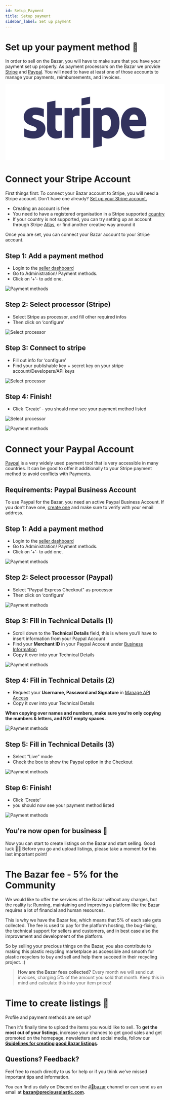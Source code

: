 ```yaml
---
id: Setup_Payment
title: Setup payment
sidebar_label: Set up payment
---
```


<style>
:root {
  --highlight: #f7b77b;
  --hover: #f7b77b;
}
</style>


# Set up your payment method 💸

In order to sell on the Bazar, you will have to make sure that you have your payment set up properly. As payment processors on the Bazar we provide [Stripe](https://stripe.com/en-gb-de) and [Paypal](https://paypal.com/). You will need to have at least one of those accounts to manage your payments, reimbursements, and invoices.


![Payment methods](../assets/Business/Stripelogo.png)

# Connect your Stripe Account

First things first: To connect your Bazar account to Stripe, you will need a Stripe account.
Don’t have one already? [Set up your Stripe account.](https://dashboard.stripe.com/register)

- Creating an account is free
- You need to have a registered organisation in a Stripe supported  [country](https://stripe.com/global)
- If your country is not supported, you can try setting up an account through Stripe [Atlas](https://stripe.com/atlas), or find another creative way around it

Once you are set, you can connect your Bazar account to your Stripe account.


## Step 1: Add a payment method

- Login to the [seller dashboard](https://newbazar.preciousplastic.com/my_admin_panel.php)
- Go to Administration/ Payment methods.
- Click on ‘+’- to add one.

![Payment methods](../assets/Business/Set%20up%20payment-1-payment%20methods.png)


## Step 2: Select processor (Stripe)

- Select Stripe as processor, and fill other required infos
- Then click on ‘configure’

![Select processor](../assets/Business/Set%20up%20payment-2-add%20method.png)


## Step 3: Connect to stripe

- Fill out info for ‘configure’
- Find your publishable key + secret key on your stripe account/Developers/API keys

![Select processor](../assets/Business/Set%20up%20payment-3-Config.png)


## Step 4: Finish!

- Click  ‘Create’ -  you should now see your payment method listed

![Select processor](../assets/Business/Set%20up%20payment-4-create.png) 

![Payment methods](../assets/Business/Paypallogo.png)

# Connect your Paypal Account

[Paypal](https://paypal.com/) is a very widely used payment tool that is very accessible in many countries. It can be good to offer it additionally to your Stripe payment method to avoid conflicts with Payments.

## Requirements: Paypal Business Account
To use Paypal for the Bazar, you need an active Paypal Business Account. 
If you don’t have one, [create one](https://www.paypal.com/bizsignup/#/checkAccount) and make sure to verify with your email address.

## Step 1: Add a payment method

- Login to the [seller dashboard](https://newbazar.preciousplastic.com/my_admin_panel.php)
- Go to Administration/ Payment methods.
- Click on ‘+’- to add one.

![Payment methods](../assets/Business/Set%20up%20payment-1-payment%20methods.png)


## Step 2: Select processor (Paypal)

- Select "Paypal Express Checkout" as processor
- Then click on ‘configure’

![Payment methods](../assets/Business/Set_up_paypal_1.png)

## Step 3: Fill in Technical Details (1)
- Scroll down to the **Technical Details** field, this is where you’ll have to insert information from your Paypal Account
- Find your **Merchant ID** in your Paypal Account under [Business Information](https://www.paypal.com/businessmanage/account/aboutBusiness)
- Copy it over into your Technical Details

![Payment methods](../assets/Business/Set_up_paypal_2.png)

## Step 4: Fill in Technical Details (2)
- Request your **Username, Password and Signature** in [Manage API Access](https://www.paypal.com/businessprofile/mytools/apiaccess/firstparty)
- Copy it over into your Technical Details

**When copying over names and numbers, make sure you're only copying the numbers & letters, and NOT empty spaces.**

![Payment methods](../assets/Business/Set_up_paypal_3.png)

## Step 5: Fill in Technical Details (3)
- Select “Live” mode 
- Check the box to show the Paypal option in the Checkout

![Payment methods](../assets/Business/Set_up_paypal_5.png)

## Step 6: Finish!
- Click  ‘Create’
- you should now see your payment method listed

![Payment methods](../assets/Business/Set_up_paypal_4.png)


## You're now open for business 🎉
Now you can start to create listings on the Bazar and start selling. Good luck 🙌🏼 Before you go and upload listings, please take a moment for this last important point!



# The Bazar fee - 5% for the Community
We would like to offer the services of the Bazar without any charges, but the reality is: Running, maintaining and improving a platform like the Bazar requires a lot of financial and human resources.

This is why we have the Bazar fee, which means that 5% of each sale gets collected.
The fee is used to pay for the platform hosting, the bug-fixing, the technical support for sellers and customers, and in best case also the improvement and development of the platform.

So by selling your precious things on the Bazar, you also contribute to making this plastic recycling marketplace as accessible and smooth for plastic recyclers to buy and sell and help them succeed in their recycling project. :)

> **How are the Bazar fees collected?** Every month we will send out invoices, charging 5% of the amount you sold that month. Keep this in mind and calculate this into your item prices!


# Time to create listings 🎁

Profile and payment methods are set up? 

Then it's finally time to upload the items you would like to sell. To **get the most out of your listings**, increase your chances to get good sales and get promoted on the homepage, newsletters and social media, follow our [**Guidelines for creating good Bazar listings**](/academy/business/listing_guidelines).

## Questions? Feedback?

Feel free to reach directly to us for help or if you think we’ve missed important tips and information.

You can find us daily on Discord on the [#🛒bazar](https://discord.com/channels/586676777334865928/1177318319443939348) channel or can send us an email at **bazar@preciousplastic.com**.